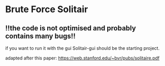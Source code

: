 # Brute Force Solitair 
## !!the code is not optimised and probably contains many bugs!!

if you want to run it with the gui Solitair-gui should be the starting project.

adapted after this paper:
https://web.stanford.edu/~bvr/pubs/solitaire.pdf
